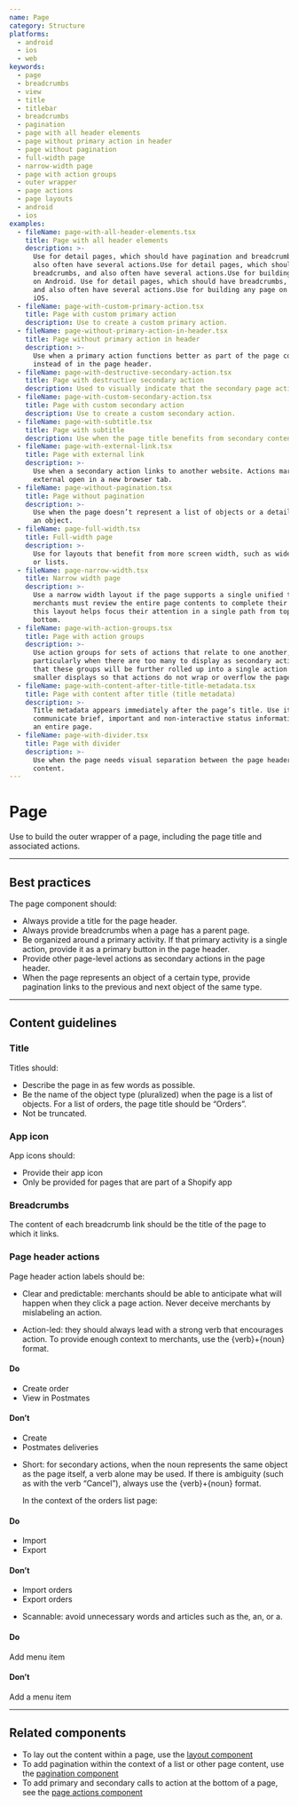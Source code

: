 ```yaml
---
name: Page
category: Structure
platforms:
  - android
  - ios
  - web
keywords:
  - page
  - breadcrumbs
  - view
  - title
  - titlebar
  - breadcrumbs
  - pagination
  - page with all header elements
  - page without primary action in header
  - page without pagination
  - full-width page
  - narrow-width page
  - page with action groups
  - outer wrapper
  - page actions
  - page layouts
  - android
  - ios
examples:
  - fileName: page-with-all-header-elements.tsx
    title: Page with all header elements
    description: >-
      Use for detail pages, which should have pagination and breadcrumbs, and
      also often have several actions.Use for detail pages, which should have
      breadcrumbs, and also often have several actions.Use for building any page
      on Android. Use for detail pages, which should have breadcrumbs,
      and also often have several actions.Use for building any page on
      iOS.
  - fileName: page-with-custom-primary-action.tsx
    title: Page with custom primary action
    description: Use to create a custom primary action.
  - fileName: page-without-primary-action-in-header.tsx
    title: Page without primary action in header
    description: >-
      Use when a primary action functions better as part of the page content
      instead of in the page header.
  - fileName: page-with-destructive-secondary-action.tsx
    title: Page with destructive secondary action
    description: Used to visually indicate that the secondary page action is destructive.
  - fileName: page-with-custom-secondary-action.tsx
    title: Page with custom secondary action
    description: Use to create a custom secondary action.
  - fileName: page-with-subtitle.tsx
    title: Page with subtitle
    description: Use when the page title benefits from secondary content.
  - fileName: page-with-external-link.tsx
    title: Page with external link
    description: >-
      Use when a secondary action links to another website. Actions marked
      external open in a new browser tab.
  - fileName: page-without-pagination.tsx
    title: Page without pagination
    description: >-
      Use when the page doesn’t represent a list of objects or a detail view for
      an object.
  - fileName: page-full-width.tsx
    title: Full-width page
    description: >-
      Use for layouts that benefit from more screen width, such as wide tables
      or lists.
  - fileName: page-narrow-width.tsx
    title: Narrow width page
    description: >-
      Use a narrow width layout if the page supports a single unified task. When
      merchants must review the entire page contents to complete their goal,
      this layout helps focus their attention in a single path from top to
      bottom.
  - fileName: page-with-action-groups.tsx
    title: Page with action groups
    description: >-
      Use action groups for sets of actions that relate to one another,
      particularly when there are too many to display as secondary actions. Note
      that these groups will be further rolled up into a single action for
      smaller displays so that actions do not wrap or overflow the page bounds.
  - fileName: page-with-content-after-title-title-metadata.tsx
    title: Page with content after title (title metadata)
    description: >-
      Title metadata appears immediately after the page’s title. Use it to
      communicate brief, important and non-interactive status information about
      an entire page.
  - fileName: page-with-divider.tsx
    title: Page with divider
    description: >-
      Use when the page needs visual separation between the page header and the
      content.
---
```


# Page

Use to build the outer wrapper of a page, including the page title and associated actions.

---

## Best practices

The page component should:

- Always provide a title for the page header.
- Always provide breadcrumbs when a page has a parent page.
- Be organized around a primary activity. If that primary activity is a single action, provide it as a primary button in the page header.
- Provide other page-level actions as secondary actions in the page header.
- When the page represents an object of a certain type, provide pagination links to the previous and next object of the same type.

---

## Content guidelines

### Title

Titles should:

- Describe the page in as few words as possible.
- Be the name of the object type (pluralized) when the page is a list of objects. For a list of orders, the page title should be “Orders”.
- Not be truncated.

### App icon

App icons should:

- Provide their app icon
- Only be provided for pages that are part of a Shopify app

### Breadcrumbs

The content of each breadcrumb link should be the title of the page to which it links.

### Page header actions

Page header action labels should be:

- Clear and predictable: merchants should be able to anticipate what will
  happen when they click a page action. Never deceive merchants by mislabeling an action.

- Action-led: they should always lead with a strong verb that encourages
  action. To provide enough context to merchants, use the {verb}+{noun} format.

<!-- usagelist -->

#### Do

- Create order
- View in Postmates

#### Don’t

- Create
- Postmates deliveries

<!-- end -->

- Short: for secondary actions, when the noun represents the same object as the page itself, a verb alone may be used. If there is ambiguity (such as with the verb “Cancel”), always use the {verb}+{noun} format.

  In the context of the orders list page:

<!-- usagelist -->

#### Do

- Import
- Export

#### Don’t

- Import orders
- Export orders

<!-- end -->

- Scannable: avoid unnecessary words and articles such as the, an, or a.

<!-- usageblock -->

#### Do

Add menu item

#### Don’t

Add a menu item

<!-- end -->

---

## Related components

- To lay out the content within a page, use the [layout component](https://polaris.shopify.com/components/structure/layout)
- To add pagination within the context of a list or other page content, use the [pagination component](https://polaris.shopify.com/components/navigation/pagination)
- To add primary and secondary calls to action at the bottom of a page, see the [page actions component](https://polaris.shopify.com/components/structure/page-actions)
